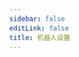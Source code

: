 ```yaml
---
sidebar: false
editLink: false
title: 机器人设置
---
```

<template>
  <div id="setting">
    <h1>机器人设置</h1>
    <blockquote>在进行设置之前，确保您已经同意了 bot 的隐私策略。</blockquote>
    <div>
      <h2>回复消息设置</h2>
      <blockquote>
        在这里可以自定义机器人的返回消息格式
        <br>
        在这里请确保您的回复格式不会很长，太多了的话 bot 是发不出来的。
      </blockquote>
      <div id="officialtemplate">
        <p style="text-align: center;">默认模板（点击应用）</p>
        <div class="cards">
          <div class="card container" @click="current_template = '%NSFW|#NSFW %[%title%](%url%)% %p%\n%tags%'">
            <p>#NSFW <a href="">XX:Me</a> 1/4<br>
              #DARLINGintheFRANXX #ゼロツー #ココロ #ミク #イクノ #xx:me #トリカ
            </p>
          </div>
          <div class="card container"
            @click="current_template = '%NSFW|#NSFW %[%title%](%url%)% / id=|id% / [%author_name%](%author_url%) %p%\n%tags%'">
            <p>#NSFW <a href="">XX:Me</a> / id=67953985 / <a href="">rumikuu</a> 2/4<br>
              #DARLINGintheFRANXX #ゼロツー #ココロ #ミク #イクノ #xx:me #トリカ
            </p>
          </div>
          <div class="card container"
            @click="current_template = '%NSFW|#NSFW %[%title%](%url%)% / [%author_name%](%author_url%) %p%\n%tags%'">
            <p>#NSFW <a href="">XX:Me</a> / <a href="">rumikuu</a> 3/4<br>
              #DARLINGintheFRANXX #ゼロツー #ココロ #ミク #イクノ #xx:me #トリカ
            </p>
          </div>
        </div>
        <p style="text-align: center;">当前效果</p>
        <div id="customtemplate">
          <div class="card" style="margin: auto;">
            <div style="text-align: center;">
              <img src="../img/67953985_p0.jpg" style="width:100%">
            </div>
            <!--selfxss 警告 不过无所谓了 能干啥呢？-->
            <span class="container" v-html="format(current_template)"></span>
          </div>
          <div class="textareacard">
            <textarea v-model="current_template"></textarea>
          </div>
          <p>
            Telegram 的 Markdown 只支持以下这些：
            <br>
            ** __ []() ```
            <br>
            在自定义之前需要注意这些限制
            <br> 需要显示链接？
            <br>
            <code>[标题](链接)</code> 遵循 Markdown 格式即可。
            其它的可以按照默认模板的例子更改就行了
            <br>
            <br>
            这边均使用 %% 作为变量，其中变量前后都可以添加想要的文本进去使用 | 即可添加。
            <br>
            例子: <code>%链接:|url|?233%</code> -> 链接: https://www.pixiv.net/artworks/123?233
            <br>
            喜欢 | 的话，请在前面添加 | 来转义掉即可
            <br>
            <code>%链接:\||url|\|?233%</code> -> 链接:| https://www.pixiv.net/artworks/123|?233
            <br>
            目前已经有的变量有:
            <br>
            <code>%title%</code> 作品标题
            <br>
            <code>%id%</code> 作品 id
            <br>
            <code>%url%</code> 作品链接 https://www.pixiv.net/artworks/:id
            <br>
            <code>%tags%</code> 作品标签
            <br>
            <code>%NSFW%</code> 是否为 NSFW 作品
            <br>
            <code>%author_id%</code> 作者id
            <br>
            <code>%author_url%</code> 作者链接
            <br>
            <code>%author_name%</code> 作者名字
            <br>
            <code>%p%</code> 分p的时候显示当前第几p 格式为 当前p/总p数 1/2
          </p>
        </div>
      </div>
    </div>
    <!-- <div id="follow">
      <h2>关注推送设置</h2>
    </div>
    <div id="telegraph">
      <h2>telegraph 生成设置</h2>
    </div> -->
    <div id="save">
      <a target="_tshare" :href="'tg://msg_url?url=' + encodeURIComponent(raw_config)">保存更改</a>
      <p>为了匿名以及静态化页面，保存更改需要您复制命令给 bot，如果上面的按钮无法跳转至 telegram 并且发送消息给 Pixiv_bot 请手动复制以下文本粘贴至 bot</p>
      <div class="card textareacard">
        <textarea v-model="raw_config" readonly style="resize: none;"></textarea>
      </div>
    </div>
  </div>
</template>

<script>
  let MarkdownIt = require('markdown-it')
  let md = new MarkdownIt()
  export default {
    data: () => ({
      current_template: '%NSFW|#NSFW %[%title%](%url%)% %p%\n%tags%',
      raw_config: ''
    }),
    methods: {
      format(template = false) {
        return md.render(format({ "original_urls": [1, 2, 3, 4], "id": "67953985", "title": "XX:Me", "author_name": "rumikuu", "author_id": "3654183", "inline": [], "tags": ["DARLINGintheFRANXX", "ゼロツー", "ココロ", "ミク", "イクノ", "xx:me", "トリカゴ"], "nsfw": true }, {
          remove_caption: false,
          telegraph: false,
          tags: true,
          c_show_id: true,
          setting: {
            format: {
              message: template,
              inline: template
            }
          }
        }, 'message', 3).replaceAll('\n', '  \n'))
      },
      save() {
        sessionStorage.s = encodeUnicode(JSON.stringify({
          format: {
            message: this.current_template,
            inline: this.current_template,
          }
        }))
        this.raw_config = sessionStorage.s
      }
    },
    watch: {
      current_template: function () {
        this.save()
      }
    },
    mounted() {
      let hash = location.hash.substr(1)
      if (sessionStorage.s) {
        hash = sessionStorage.s
      }else if (!hash || hash.length < 10) {
        this.save()
        return
      } 
      location.hash = '#'
      try {
        console.log(hash)
        let setting = {}
        if (setting = JSON.parse(decodeUnicode(hash))) {
          this.current_template = setting.format.message
          this.save()
        }
      } catch (error) {
      }
    }
  }

  function format(td, flag, mode = 'message', p) {
    console.log(JSON.stringify(td))
    let template = flag.setting.format[mode]
    if (td.original_urls && td.original_urls.length > 1 && p !== -1)
      template = template.replaceAll('%p%', `${(p + 1)}/${td.original_urls.length}`)
    else
      template = template.replaceAll('%p%', '')
    let tags = '#' + td.tags.join(' #')
    tags = tags.substr(0, tags.length - 1)
    let splited_tamplate = template.replaceAll('\\%', '\uff69').split('%')  // 迫真转义 这个符号不会有人打出来把！！！
    let replace_list = [
      ['tags', flag.tags ? tags : false],
      ['id', flag.c_show_id ? td.id : false],
      ['url', `https://pixiv.net/artworks/${td.id}`],
      ['author_url', `https://www.pixiv.net/users/${td.author_id}`],
      ['author_name', td.author_name],
      ['title', td.title],
      ['NSFW', td.nsfw]
    ]
    splited_tamplate.map((r, id) => {
      replace_list.forEach(x => {
        if (x && r.includes(x[0])) {
          splited_tamplate[id] = Treplace(r, ...x)
        }
      })
    })
    template = splited_tamplate.join('').replaceAll('\uff69', '%')
    let temp = template.match(/\[.*?\]/)
    if (temp)
      temp.map(r => {
        template = template.replace(r, re_escape_strings(r))
      })
    return template
  }

  /**
   * Markdown 转义
   * @param {String} t 
   */
  function escape_strings(t) {
    '[]()*_`~'.split('').forEach(x => {
      t = t.toString().replaceAll(x, `\\${x}`)
    })
    return t
  }
  /**
   * ta 又转义回来了
   * @param {} t 
   */
  function re_escape_strings(t) {
    '()*_`~'.split('').forEach(x => {
      t = t.toString().replaceAll('\\' + x, x)
    })
    return t
  }
  function Treplace(r, name, value) {
    if (!r.includes(name))
      return r
    if (!value)
      return ''
    if (typeof value == 'boolean')
      value = ''
    return r.replaceAll('\\|', '\uffb4').split('|').map(l => {
      if (l == name) {
        if (name == 'tags')
          return value
        return escape_strings(value)
      }
      return l
    }).join('').replaceAll('\uffb4', '|')
  }
  function decodeUnicode(str) {
    return decodeURIComponent(atob(str).split('').map(function (c) {
      return '%' + ('00' + c.charCodeAt(0).toString(16)).slice(-2);
    }).join(''))
  }
  function encodeUnicode(str) {
    return btoa(encodeURIComponent(str).replace(/%([0-9A-F]{2})/g,
      function toSolidBytes(match, p1) {
        return String.fromCharCode('0x' + p1);
      }));
  }
</script>

<style>
  .card {
    flex-grow: 1;
    flex-basis: 30%;
    max-width: 30%;
    box-shadow: 0 4px 8px 0 rgba(0, 0, 0, 0.2);
    transition: 0.3s;
    padding-top: 5px;
    cursor: pointer;
  }

  .cards {
    display: flex;
    flex-wrap: wrap;
    align-items: flex-start;
    align-content: stretch;
    justify-content: space-between;
  }

  .card:hover,
  #save a:hover {
    box-shadow: 0 8px 16px 0 rgba(0, 0, 0, 0.2);
  }

  #officialtemplate .card {
    min-height: 125px;
  }


  #customtemplate>.card {
    cursor: unset;
  }

  .textareacard {
    margin: auto;
    max-width: 550px;
  }

  .textareacard>textarea {
    width: 100%;
    min-height: 66px;
    max-width: 550px;
  }

  .container p,
  .container a {
    font-size: 13px;
    margin-top: 0;
    padding-left: 3px;
    padding-right: 3px;
  }

  #save {
    text-align: center;
  }

  #save>a {
    display: inline-block;
    font-size: 1.2rem;
    color: #fff;
    background-color: #ff69b4;
    padding: .8rem 1.6rem;
    border-radius: 4px;
    box-sizing: border-box;
    border-bottom: 1px solid #ff69b4;
    text-decoration: none;
    cursor: pointer;
    margin-top: 40px;
    transition: 0.3s;
  }

  @media (max-width: 719px) {
    .cards {
      flex-direction: column
    }

    .card {
      max-width: 100%;
      margin-top: 20px;
    }

    .container {
      margin: auto;
      margin-top: 10px !important;
      min-height: 0px !important;
    }

    .textareacard>textarea {
      max-width: calc(100% - 5px);
    }
  }

  @media (max-width: 419px) {
    .card {
      padding-left: 0.5rem;
      padding-right: 0.5rem
    }
  }
</style>